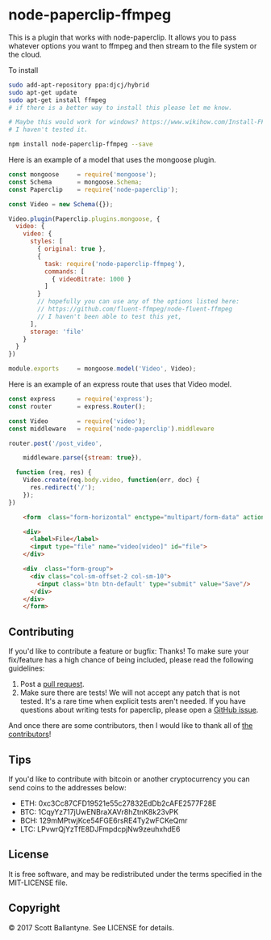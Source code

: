 node-paperclip-ffmpeg
=========

This is a plugin that works with node-paperclip.  It allows you to pass whatever options you want to ffmpeg and then stream to the file system or the cloud. 

To install 

```bash
sudo add-apt-repository ppa:djcj/hybrid
sudo apt-get update
sudo apt-get install ffmpeg
# if there is a better way to install this please let me know.

# Maybe this would work for windows? https://www.wikihow.com/Install-FFmpeg-on-Windows
# I haven't tested it.

npm install node-paperclip-ffmpeg --save
```

Here is an example of a model that uses the mongoose plugin.

```javascript
const mongoose     = require('mongoose');
const Schema       = mongoose.Schema;
const Paperclip    = require('node-paperclip');

const Video = new Schema({});

Video.plugin(Paperclip.plugins.mongoose, {
  video: {
    video: { 
      styles: [
        { original: true },
        { 
          task: require('node-paperclip-ffmpeg'), 
          commands: [
            { videoBitrate: 1000 }
          ]
        } 
        // hopefully you can use any of the options listed here:
        // https://github.com/fluent-ffmpeg/node-fluent-ffmpeg
        // I haven't been able to test this yet, 
      ],
      storage: 'file'
    }
  }
})

module.exports     = mongoose.model('Video', Video);
```

Here is an example of an express route that uses that Video model.


```javascript
const express      = require('express');
const router       = express.Router();

const Video        = require('video');
const middleware   = require('node-paperclip').middleware

router.post('/post_video',

    middleware.parse({stream: true}), 

  function (req, res) {  
    Video.create(req.body.video, function(err, doc) {
      res.redirect('/');
    });
})

```

```html
    <form  class="form-horizontal" enctype="multipart/form-data" action="/post_video" method="post">

    <div>
      <label>File</label>
      <input type="file" name="video[video]" id="file">
    </div>

    <div  class="form-group">
      <div class="col-sm-offset-2 col-sm-10">
        <input class='btn btn-default' type="submit" value="Save"/>
      </div>
    </div>
    </form>

```


Contributing
------------

If you'd like to contribute a feature or bugfix: Thanks! To make sure your
fix/feature has a high chance of being included, please read the following
guidelines:

1. Post a [pull request](https://github.com/ballantyne/node-paperclip-ffmpeg/compare/).
2. Make sure there are tests! We will not accept any patch that is not tested.
   It's a rare time when explicit tests aren't needed. If you have questions
   about writing tests for paperclip, please open a
   [GitHub issue](https://github.com/ballantyne/node-paperclip-ffmpeg/issues/new).


And once there are some contributors, then I would like to thank all of [the contributors](https://github.com/ballantyne/node-paperclip-ffmpeg/graphs/contributors)!

Tips
------------

If you'd like to contribute with bitcoin or another cryptocurrency you can send coins to the addresses below:

* ETH: 0xc3Cc87CFD19521e55c27832EdDb2cAFE2577F28E
* BTC: 1CqyYz717jUwENBraXAVr8hZtnK8k23vPK
* BCH: 129mMPtwjKce54FGE6rsRE4Ty2wFCKeQmr
* LTC: LPvwrQjYzTfE8DJFmpdcpjNw9zeuhxhdE6

License
-------

It is free software, and may be redistributed under the terms specified in the MIT-LICENSE file.

Copyright 
-------
© 2017 Scott Ballantyne. See LICENSE for details.



